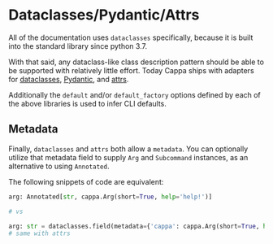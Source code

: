 # Dataclasses/Pydantic/Attrs

All of the documentation uses `dataclasses` specifically, because it is built
into the standard library since python 3.7.

With that said, any dataclass-like class description pattern should be able to
be supported with relatively little effort. Today Cappa ships with adapters for
[dataclasses](https://docs.python.org/3/library/dataclasses.html),
[Pydantic](https://pydantic-docs.helpmanual.io/), and
[attrs](https://www.attrs.org).

Additionally the `default` and/or `default_factory` options defined by each of
the above libraries is used to infer CLI defaults.

## Metadata

Finally, `dataclasses` and `attrs` both allow a `metadata`. You can optionally
utilize that metadata field to supply `Arg` and `Subcommand` instances, as an
alternative to using `Annotated`.

The following snippets of code are equivalent:

```python
arg: Annotated[str, cappa.Arg(short=True, help='help!')]

# vs

arg: str = dataclasses.field(metadata={'cappa': cappa.Arg(short=True, help='help!')})
# same with attrs
```
